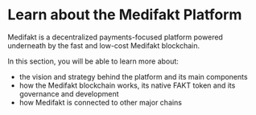 # Learn about the Medifakt Platform

Medifakt is a decentralized payments-focused platform powered underneath by the fast and low-cost Medifakt blockchain.&#x20;

In this section, you will be able to learn more about:

* the vision and strategy behind the platform and its main components
* how the Medifakt blockchain works, its native FAKT token and its governance and development
* how Medifakt is connected to other major chains

